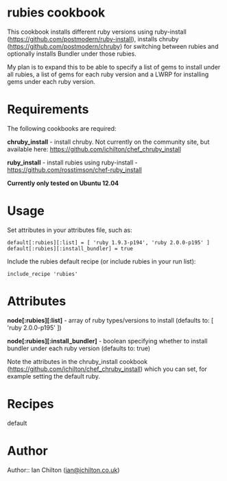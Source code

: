 # rubies cookbook

This cookbook installs different ruby versions using ruby-install (https://github.com/postmodern/ruby-install), installs chruby (https://github.com/postmodern/chruby) for switching between rubies and optionally installs Bundler under those rubies.

My plan is to expand this to be able to specify a list of gems to install under all rubies, a list of gems for each ruby version and a LWRP for installing gems under each ruby version.


# Requirements

The following cookbooks are required:

**chruby_install** - install chruby. Not currently on the community site, but available here: https://github.com/ichilton/chef_chruby_install

**ruby_install** - install rubies using ruby-install - https://github.com/rosstimson/chef-ruby_install

**Currently only tested on Ubuntu 12.04**


# Usage

Set attributes in your attributes file, such as:

    default[:rubies][:list] = [ 'ruby 1.9.3-p194', 'ruby 2.0.0-p195' ]
    default[:rubies][:install_bundler] = true

Include the rubies default recipe (or include rubies in your run list):

    include_recipe 'rubies'


# Attributes

**node[:rubies][:list]** - array of ruby types/versions to install (defaults to: [ 'ruby 2.0.0-p195' ])

**node[:rubies][:install_bundler]** - boolean specifying whether to install bundler under each ruby version (defaults to: true)

Note the attributes in the chruby_install cookbook (https://github.com/ichilton/chef_chruby_install) which you can set, for example setting the default ruby.


# Recipes

default


# Author

Author:: Ian Chilton (<ian@ichilton.co.uk>)
